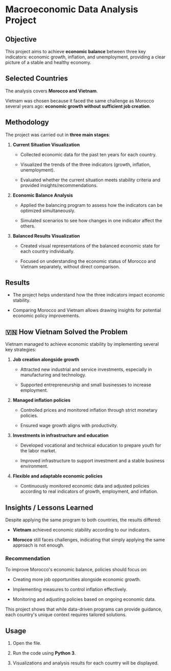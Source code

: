 #  Macroeconomic Data Analysis Project

##  Objective

This project aims to achieve **economic balance** between three key indicators: economic growth, inflation, and unemployment, providing a clear picture of a stable and healthy economy.

##  Selected Countries

The analysis covers **Morocco and Vietnam**.  

Vietnam was chosen because it faced the same challenge as Morocco several years ago: **economic growth without sufficient job creation**.

##  Methodology

The project was carried out in **three main stages**:

1. **Current Situation Visualization**  

   - Collected economic data for the past ten years for each country.  

   - Visualized the trends of the three indicators (growth, inflation, unemployment).  

   - Evaluated whether the current situation meets stability criteria and provided insights/recommendations.

2. **Economic Balance Analysis**  

   - Applied the balancing program to assess how the indicators can be optimized simultaneously.  

   - Simulated scenarios to see how changes in one indicator affect the others.

3. **Balanced Results Visualization**  

   - Created visual representations of the balanced economic state for each country individually.  

   - Focused on understanding the economic status of Morocco and Vietnam separately, without direct comparison.
 
##  Results

- The project helps understand how the three indicators impact economic stability.  

- Comparing Morocco and Vietnam allows drawing insights for potential economic policy improvements.

## 🇻🇳 How Vietnam Solved the Problem

Vietnam managed to achieve economic stability by implementing several key strategies:  

1. **Job creation alongside growth**  

   - Attracted new industrial and service investments, especially in manufacturing and technology.  

   - Supported entrepreneurship and small businesses to increase employment.  

2. **Managed inflation policies**  

   - Controlled prices and monitored inflation through strict monetary policies.  

   - Ensured wage growth aligns with productivity.  

3. **Investments in infrastructure and education**  

   - Developed vocational and technical education to prepare youth for the labor market.  

   - Improved infrastructure to support investment and a stable business environment.  

4. **Flexible and adaptable economic policies**  

   - Continuously monitored economic data and adjusted policies according to real indicators of growth, employment, and inflation.

##  Insights / Lessons Learned

Despite applying the same program to both countries, the results differed:  

- **Vietnam** achieved economic stability according to our indicators.  

- **Morocco** still faces challenges, indicating that simply applying the same approach is not enough.  

###  Recommendation

To improve Morocco's economic balance, policies should focus on:  

- Creating more job opportunities alongside economic growth.  

- Implementing measures to control inflation effectively.  

- Monitoring and adjusting policies based on ongoing economic data.  

This project shows that while data-driven programs can provide guidance, each country's unique context requires tailored solutions.

##  Usage

1. Open the  file.  

2. Run the code using **Python 3**.  

3. Visualizations and analysis results for each country will be displayed.
 
